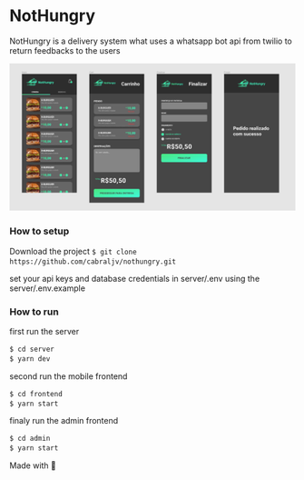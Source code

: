# NotHungry

NotHungry is a delivery system what uses a whatsapp bot api from twilio to return feedbacks to the users

<img src="./docs/mobile.png">

### How to setup

Download the project
`$ git clone https://github.com/cabraljv/nothungry.git`

set your api keys and database credentials in server/.env using the server/.env.example

### How to run

first run the server
```bash
$ cd server
$ yarn dev
``` 

second run the mobile frontend
```bash
$ cd frontend
$ yarn start
``` 
finaly run the admin frontend
```bash
$ cd admin
$ yarn start
``` 

Made with 💜

